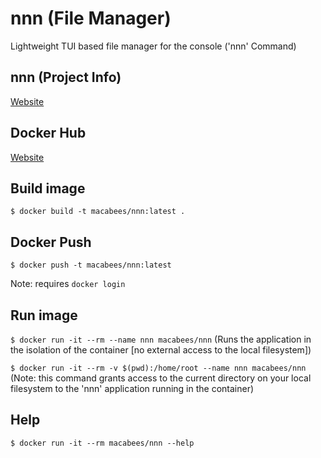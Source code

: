# nnn (File Manager)
Lightweight TUI based file manager for the console ('nnn' Command)

## nnn (Project Info)
[Website](https://github.com/jarun/nnn)

## Docker Hub
[Website](https://hub.docker.com/r/macabees/nnn/)

## Build image
`$ docker build -t macabees/nnn:latest .`

## Docker Push
`$ docker push -t macabees/nnn:latest`

Note: requires `docker login`

## Run image
`$ docker run -it --rm --name nnn macabees/nnn`
(Runs the application in the isolation of the container [no external access to the local filesystem])

`$ docker run -it --rm -v $(pwd):/home/root --name nnn macabees/nnn`
(Note: this command grants access to the current directory on your local filesystem to the 'nnn' application running in the container)

## Help
`$ docker run -it --rm macabees/nnn --help`
